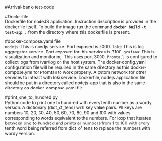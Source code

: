 #Arrival-bank-test-code

#Dockerfile<br />
Dockerfile for nodeJS application. Instruction description is provided in the dockerfile itself.
To build the image run the command **`docker build -t test-app .`** from the directory where this dockerfile is present.

#docker-compose.yaml file<br />
`nodejs`: This is noedjs service. Port exposed is 5000.
`loki`: This is log aggregator service. Port exposed for this services is 3100.
`grafana`: This is visualization and monitoring. This uses port 3000.
`Promtail` is configured to collect logs from /var/log on the host system. The docker-config.yaml configuration file will be required in the same directory as this docker-compose.yml for Promtail to work properly.
A cutom network for other services to inteact with loki service.
Dockerfile, nodejs application file should be put in a directory called nodejs-app that is also in the same directory as docker-compose.yaml file

#print_one_to_hundred.py<br />
Python code to print one to hundred with every tenth number as a wordy version.
A dictionary (dict_of_tens) with key value pairs. All keys are numbers 10, 20, 30, 40, 50, 60, 70, 80, 90 and 100 with values corresponding to words equivalent to the numbers.
For loop that iterates between one to hundred and prints all numbers from 1 to 100 with every tenth word being referred from dict_of_tens to replace the numbers with wordy version.
